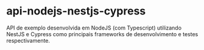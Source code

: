 # api-nodejs-nestjs-cypress
API de exemplo desenvolvida em NodeJS (com Typescript) utilizando NestJS e Cypress como principais frameworks de desenvolvimento e testes respectivamente.
